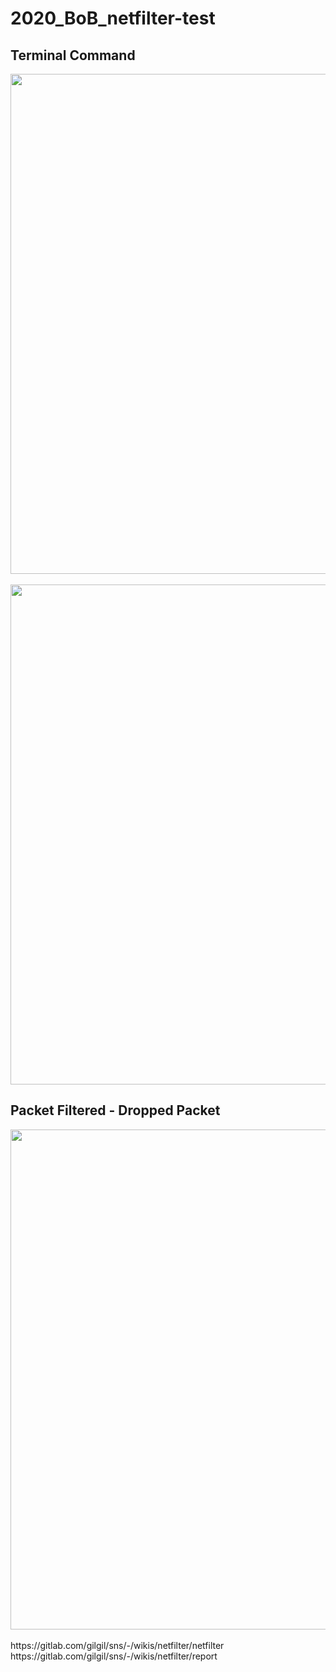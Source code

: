 # 2020_BoB_netfilter-test

<h2> Terminal Command </h2>

<div>
<img width = "800" src = "https://user-images.githubusercontent.com/58834907/90672718-8358ed80-e291-11ea-9389-d2b2d1bfe282.PNG" >
</div>
 <br>

<div>
<img width = "800" src = "https://user-images.githubusercontent.com/58834907/90671383-97035480-e28f-11ea-8ffe-496ea1b08916.PNG" >
</div>

<h2> Packet Filtered - Dropped Packet </h2>

<div>
<img width = "800" src = "https://user-images.githubusercontent.com/58834907/90671390-9965ae80-e28f-11ea-9ced-a80ad4137c44.PNG">
</div>

 <br>
https://gitlab.com/gilgil/sns/-/wikis/netfilter/netfilter <br>
https://gitlab.com/gilgil/sns/-/wikis/netfilter/report <br>
